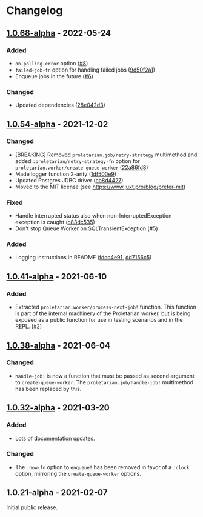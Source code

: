 # Changelog

## [1.0.68-alpha](https://github.com/msolli/proletarian/compare/v1.0.54-alpha...v1.0.68-alpha) - 2022-05-24

### Added

* `on-polling-error` option ([#8](https://github.com/msolli/proletarian/issues/8))
* `failed-job-fn` option for handling failed jobs ([9d50f2a1](https://github.com/msolli/proletarian/commit/9d50f2a18d0cce33852f47530679a7fd48777dba))
* Enqueue jobs in the future ([#6](https://github.com/msolli/proletarian/issues/6))

### Changed

* Updated dependencies ([28e042d3](https://github.com/msolli/proletarian/commit/28e042d3b910c681bfb56868f6fe60a6b06e7b08))

## [1.0.54-alpha](https://github.com/msolli/proletarian/compare/v1.0.41-alpha...v1.0.54-alpha) - 2021-12-02

### Changed

* [BREAKING] Removed `proletarian.job/retry-strategy` multimethod and added `:proletarian/retry-strategy-fn` option for
  `proletarian.worker/create-queue-worker` ([22a86fd8](https://github.com/msolli/proletarian/commit/22a86fd816402ffdafa2a2c0ecdf573087d648ad))
* Made logger function 2-arity ([1df500e9](https://github.com/msolli/proletarian/commit/1df500e9100c37a507b1acfa396a5b43539dca19))
* Updated Postgres JDBC driver ([cb8d4427](https://github.com/msolli/proletarian/commit/cb8d4427d2ce36bac2557d495c066e429fbd7303))
* Moved to the MIT license (see https://www.juxt.pro/blog/prefer-mit)

### Fixed

* Handle interrupted status also when non-InterruptedException exception is caught ([c83dc535](https://github.com/msolli/proletarian/commit/c83dc535d1e1c25a04e46bb9088c741fa8fb41a4))
* Don't stop Queue Worker on SQLTransientException (#5)

### Added

* Logging instructions in README ([fdcc4e91](https://github.com/msolli/proletarian/commit/fdcc4e917d948cd99cabf01bcd965d45a6b9565a), [dd7156c5](https://github.com/msolli/proletarian/commit/dd7156c57f2033f9864edef95bd0c349dfb58e29))

## [1.0.41-alpha](https://github.com/msolli/proletarian/compare/v1.0.38-alpha...v1.0.41-alpha) - 2021-06-10

### Added

* Extracted `proletarian.worker/process-next-job!` function. This function is part of the internal machinery of the
  Proletarian worker, but is being exposed as a public function for use in testing scenarios and in the REPL. ([#2](https://github.com/msolli/proletarian/issues/2))

## [1.0.38-alpha](https://github.com/msolli/proletarian/compare/v1.0.32-alpha...v1.0.38-alpha) - 2021-06-04

### Changed

* `handle-job!` is now a function that must be passed as second argument to `create-queue-worker`. The
  `proletarian.job/handle-job!` multimethod has been replaced by this.

## [1.0.32-alpha](https://github.com/msolli/proletarian/compare/v1.0.21-alpha...v1.0.32-alpha) - 2021-03-20

### Added

* Lots of documentation updates.

### Changed

* The `:now-fn` option to `enqueue!` has been removed in favor of a `:clock` option, mirroring the `create-queue-worker`
  options.

## 1.0.21-alpha - 2021-02-07

Initial public release.
